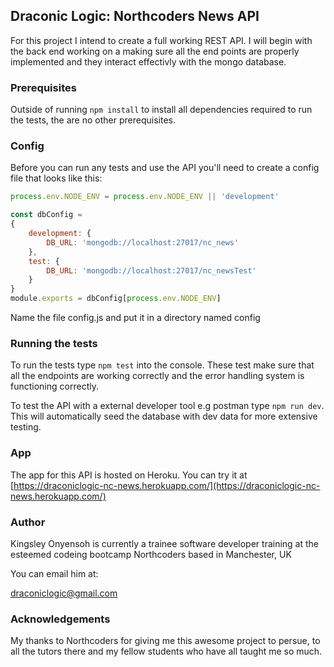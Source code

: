 ## Draconic Logic: Northcoders News API

For this project I intend to create a full working REST API. I will begin with the back end working on a making sure all the end points are properly implemented and they interact effectivly with the mongo database.


### Prerequisites

Outside of running `npm install` to install all dependencies required to run the tests, the are no other prerequisites.

### Config

Before you can run any tests and use the API you'll need to create a config file that looks like this:

```javascript
process.env.NODE_ENV = process.env.NODE_ENV || 'development'

const dbConfig = 
{
    development: {
        DB_URL: 'mongodb://localhost:27017/nc_news'
    },
    test: {
        DB_URL: 'mongodb://localhost:27017/nc_newsTest'
    }
}
module.exports = dbConfig[process.env.NODE_ENV]
```
Name the file config.js and put it in a directory named config

### Running the tests

To run the tests type `npm test` into the console. These test make sure that all the endpoints are working correctly and the error handling system is functioning correctly.

To test the API with a external developer tool e.g postman type `npm run dev`. This will automatically seed the database with dev data for more extensive testing.


### App

The app for this API is hosted on Heroku. You can try it at [https://draconiclogic-nc-news.herokuapp.com/](https://draconiclogic-nc-news.herokuapp.com/) 


### Author

Kingsley Onyensoh is currently a trainee software developer training at the esteemed codeing bootcamp Northcoders based in Manchester, UK

You can email him at:

draconiclogic@gmail.com


### Acknowledgements

My thanks to Northcoders for giving me this awesome project to persue, to all the tutors there and my fellow students who have all taught me so much.


